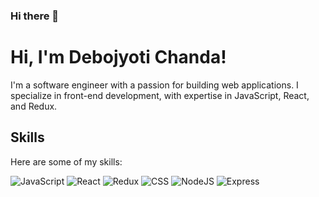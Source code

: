 ### Hi there 👋 
# Hi, I'm Debojyoti Chanda!
I'm a software engineer with a passion for building web applications. I specialize in front-end development, with expertise in JavaScript, React, and Redux.

## Skills
Here are some of my skills:

![JavaScript](https://img.shields.io/badge/JavaScript-F7DF1E?style=for-the-badge&logo=javascript&logoColor=black)
![React](https://img.shields.io/badge/React-61DAFB?style=for-the-badge&logo=react&logoColor=black)
![Redux](https://img.shields.io/badge/Redux-764ABC?style=for-the-badge&logo=redux&logoColor=white)
![CSS](https://img.shields.io/badge/CSS-1572B6?style=for-the-badge&logo=css3&logoColor=white)
![NodeJS](https://img.shields.io/badge/NodeJS-5A9F31?style=for-the-badge&logo=css3&logoColor=white)
![Express](https://img.shields.io/badge/Express-DADDD9?style=for-the-badge&logo=css3&logoColor=black)

<!--
**Debojyoti-Chanda/Debojyoti-Chanda** is a ✨ _special_ ✨ repository because its `README.md` (this file) appears on your GitHub profile.

Here are some ideas to get you started:

- 🔭 I’m currently working on ...
- 🌱 I’m currently learning ...
- 👯 I’m looking to collaborate on ...
- 🤔 I’m looking for help with ...
- 💬 Ask me about ...
- 📫 How to reach me: ...
- 😄 Pronouns: ...
- ⚡ Fun fact: ...
-->
